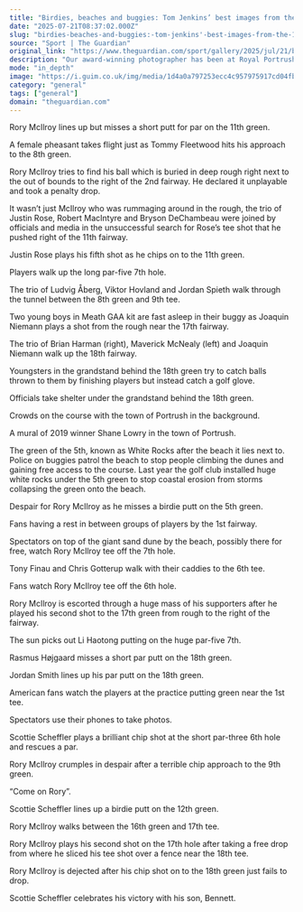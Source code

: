 ```yaml
---
title: "Birdies, beaches and buggies: Tom Jenkins’ best images from the 153rd Open Championship"
date: "2025-07-21T08:37:02.000Z"
slug: "birdies-beaches-and-buggies:-tom-jenkins'-best-images-from-the-153rd-open-championship"
source: "Sport | The Guardian"
original_link: "https://www.theguardian.com/sport/gallery/2025/jul/21/birdies-beaches-and-buggies-tom-jenkins-best-images-from-the-153rd-open-championship"
description: "Our award-winning photographer has been at Royal Portrush for the Open. Here are some of his best shots as Scottie Scheffler claimed a fourth major triumph with a dominant four-shot victory, completing a third leg of the career grand slam  Continue reading..."
mode: "in_depth"
image: "https://i.guim.co.uk/img/media/1d4a0a797253ecc4c957975917cd04fb97cae000/28_0_4563_3650/master/4563.jpg?width=1200&height=630&quality=85&auto=format&fit=crop&precrop=40:21,offset-x50,offset-y0&overlay-align=bottom%2Cleft&overlay-width=100p&overlay-base64=L2ltZy9zdGF0aWMvb3ZlcmxheXMvdGctZGVmYXVsdC5wbmc&enable=upscale&s=25ec04222854d5644924dd83063be75d"
category: "general"
tags: ["general"]
domain: "theguardian.com"
---
```

<p>Rory McIlroy lines up but misses a short putt for par on the 11th green.</p>

<p>A female pheasant takes flight just as Tommy Fleetwood hits his approach to the 8th green.</p>

<p>Rory McIlroy tries to find his ball which is buried in deep rough right next to the out of bounds to the right of the 2nd fairway. He declared it unplayable and took a penalty drop.</p>

<p>It wasn’t just McIlroy who was rummaging around in the rough, the trio of Justin Rose, Robert MacIntyre and Bryson DeChambeau were joined by officials and media in the unsuccessful search for Rose’s tee shot that he pushed right of the 11th fairway.</p>

<p>Justin Rose plays his fifth shot as he chips on to the 11th green.</p>

<p>Players walk up the long par-five 7th hole.</p>

<p>The trio of Ludvig Åberg, Viktor Hovland and Jordan Spieth walk through the tunnel between the 8th green and 9th tee.</p>

<p>Two young boys in Meath GAA kit are fast asleep in their buggy as Joaquin Niemann plays a shot from the rough near the 17th fairway.</p>

<p>The trio of Brian Harman (right), Maverick McNealy (left) and Joaquin Niemann walk up the 18th fairway.</p>

<p>Youngsters in the grandstand behind the 18th green try to catch balls thrown to them by finishing players but instead catch a golf glove.</p>

<p>Officials take shelter under the grandstand behind the 18th green.</p>

<p>Crowds on the course with the town of Portrush in the background.</p>

<p>A mural of 2019 winner Shane Lowry in the town of Portrush.</p>

<p>The green of the 5th, known as White Rocks after the beach it lies next to. Police on buggies patrol the beach to stop people climbing the dunes and gaining free access to the course. Last year the golf club installed huge white rocks under the 5th green to stop coastal erosion from storms collapsing the green onto the beach.</p>

<p>Despair for Rory McIlroy as he misses a birdie putt on the 5th green.</p>

<p>Fans having a rest in between groups of players by the 1st fairway.</p>

<p>Spectators on top of the giant sand dune by the beach, possibly there for free, watch Rory McIlroy tee off the 7th hole.</p>

<p>Tony Finau and Chris Gotterup walk with their caddies to the 6th tee.</p>

<p>Fans watch Rory McIlroy tee off the 6th hole.</p>

<p>Rory McIlroy is escorted through a huge mass of his supporters after he played his second shot to the 17th green from rough to the right of the fairway.</p>

<p>The sun picks out Li Haotong putting on the huge par-five 7th.</p>

<p>Rasmus Højgaard misses a short par putt on the 18th green.</p>

<p>Jordan Smith lines up his par putt on the 18th green.</p>

<p>American fans watch the players at the practice putting green near the 1st tee.</p>

<p>Spectators use their phones to take photos.</p>

<p>Scottie Scheffler plays a brilliant chip shot at the short par-three 6th hole and rescues a par.</p>

<p>Rory McIlroy crumples in despair after a terrible chip approach to the 9th green.</p>

<p>“Come on Rory”.</p>

<p>Scottie Scheffler lines up a birdie putt on the 12th green.</p>

<p>Rory McIlroy walks between the 16th green and 17th tee.</p>

<p>Rory McIlroy plays his second shot on the 17th hole after taking a free drop from where he sliced his tee shot over a fence near the 18th tee.</p>

<p>Rory McIlroy is dejected after his chip shot on to the 18th green just fails to drop.</p>

<p>Scottie Scheffler celebrates his victory with his son, Bennett.</p>